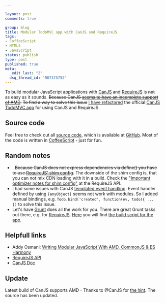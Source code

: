 ```yaml
--- 

layout: post
comments: true

group: blog
title: Modular TodoMVC app with CanJS and RequireJS
tags: 
- CoffeeScript
- HTML5
- JavaScript
status: publish
type: post
published: true
meta: 
  _edit_last: "2"
  dsq_thread_id: "987375752"
---
```


To build modular JavaScript applications with [CanJS](http://canjs.us) and [RequireJS](http://requirejs.org/) is <strike>not</strike> as easy as it sounds. <strike>Because CanJS <a href="https://github.com/jupiterjs/canjs/issues/46">seems to have an incomplete support of AMD</a>.</strike> <strike>To find a way to solve this issue</strike> [I have refactored](https://github.com/sectore/todomvc-canjs-requirejs-coffeescript) the official [CanJS TodoMVC app](https://github.com/addyosmani/todomvc/tree/master/labs/architecture-examples/canjs) for using CanJS and RequireJS.

<!--more-->

## Source code

Feel free to check out all [source code](https://github.com/sectore/todomvc-canjs-requirejs-coffeescript), which is available at [GitHub](https://github.com/sectore/todomvc-canjs-requirejs-coffeescript). Most of the code is written in [CoffeeScript](http://coffeescript.org/) - just for fun.

## Random notes

*   &nbsp; <strike>Because CanJS does not express dependencies via define() you have to use <a href="http://requirejs.org/docs/api.html#config-shim">RequireJS' shim config</a>.</strike> The downside of the shim config is, that you can not mix CDN loading with it in a build. Check the ["Important optimizer notes for shim config"](http://requirejs.org/docs/api.html#config-shim) at the RequireJS API.
*   I had some issues with CanJS [templated event handling](http://canjs.us/#can_control-templated_event_handlers_pt_2). Event handler defined by using `{anyObject}` seems not work with modules. So I added manual bindings, e.g. `Todo.bind('created', function(ev, todo){ ... })` to solve this issue.
*   Let's have [Grunt](http://gruntjs.com) does all the work for you. There are great Grunt tasks out there, e.g. for [RequireJS](https://github.com/asciidisco/grunt-requirejs). [Here](https://github.com/sectore/todomvc-canjs-requirejs-coffeescript/blob/master/build/grunt.js) you will find [the build script for the app](https://github.com/sectore/todomvc-canjs-requirejs-coffeescript/blob/master/build/grunt.js).

## Helpfull links

*   Addy Osmani: [Writing Modular JavaScript With AMD, CommonJS & ES Harmony](http://addyosmani.com/writing-modular-js/)
*   [RequireJS API ](http://requirejs.org/docs/api.html)
*   [CanJS Doc](http://donejs.com/docs.html#!canjs)

## Update

Latest build of CanJS supports AMD - Thanks to @CanJS for [the hint](https://twitter.com/canjsus/status/240141706740236288). The source has been updated.
